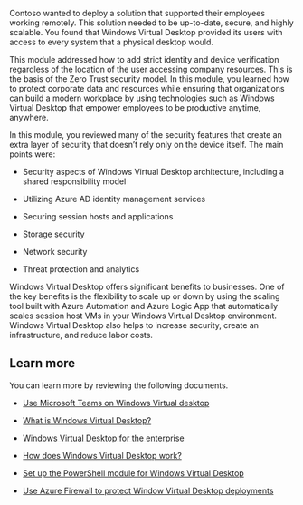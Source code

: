 Contoso wanted to deploy a solution that supported their employees working remotely. This solution needed to be up-to-date, secure, and highly scalable. You found that Windows Virtual Desktop provided its users with access to every system that a physical desktop would.

This module addressed how to add strict identity and device verification regardless of the location of the user accessing company resources. This is the basis of the Zero Trust security model. In this module, you learned how to protect corporate data and resources while ensuring that organizations can build a modern workplace by using technologies such as Windows Virtual Desktop that empower employees to be productive anytime, anywhere.

In this module, you reviewed many of the security features that create an extra layer of security that doesn’t rely only on the device itself. The main points were:

- Security aspects of Windows Virtual Desktop architecture, including a shared responsibility model

- Utilizing Azure AD identity management services

- Securing session hosts and applications

- Storage security

- Network security

- Threat protection and analytics

Windows Virtual Desktop offers significant benefits to businesses. One of the key benefits is the flexibility to scale up or down by using the scaling tool built with Azure Automation and Azure Logic App that automatically scales session host VMs in your Windows Virtual Desktop environment. Windows Virtual Desktop also helps to increase security, create an infrastructure, and reduce labor costs.

## Learn more

You can learn more by reviewing the following documents.

- [Use Microsoft Teams on Windows Virtual desktop](https://docs.microsoft.com/azure/virtual-desktop/teams-on-wvd?azure-portal=true)

- [What is Windows Virtual Desktop?](https://docs.microsoft.com/azure/virtual-desktop/overview?azure-portal=true)

- [Windows Virtual Desktop for the enterprise](https://docs.microsoft.com/azure/architecture/example-scenario/wvd/windows-virtual-desktop?azure-portal=true)

- [How does Windows Virtual Desktop work?](https://docs.microsoft.com/learn/modules/m365-wvd-intro/3-how-windows-virtual-desktop-works?azure-portal=true)

- [Set up the PowerShell module for Windows Virtual Desktop](https://docs.microsoft.com/azure/virtual-desktop/powershell-module?azure-portal=true)

- [Use Azure Firewall to protect Window Virtual Desktop deployments](https://docs.microsoft.com/azure/firewall/protect-windows-virtual-desktop?azure-portal=true)
